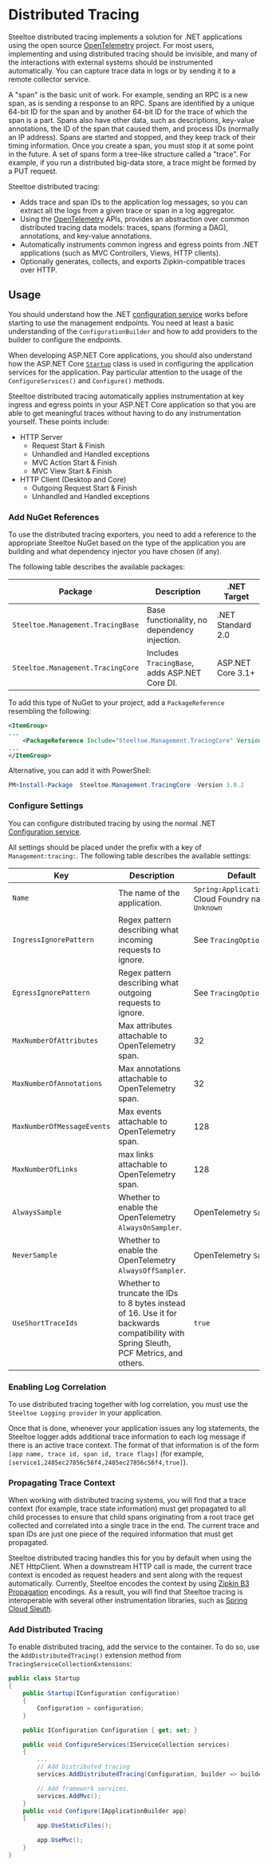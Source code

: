 # Distributed Tracing

Steeltoe distributed tracing implements a solution for .NET applications using the open source [OpenTelemetry](https://opentelemetry.io/) project. For most users, implementing and using distributed tracing should be invisible, and many of the interactions with external systems should be instrumented automatically. You can capture trace data in logs or by sending it to a remote collector service.

A "span" is the basic unit of work. For example, sending an RPC is a new span, as is sending a response to an RPC. Spans are identified by a unique 64-bit ID for the span and by another 64-bit ID for the trace of which the span is a part. Spans also have other data, such as descriptions, key-value annotations, the ID of the span that caused them, and process IDs (normally an IP address). Spans are started and stopped, and they keep track of their timing information. Once you create a span, you must stop it at some point in the future. A set of spans form a tree-like structure called a "trace". For example, if you run a distributed big-data store, a trace might be formed by a PUT request.

Steeltoe distributed tracing:

* Adds trace and span IDs to the application log messages, so you can extract all the logs from a given trace or span in a log aggregator.
* Using the  [OpenTelemetry](https://opentelemetry.io/) APIs, provides an abstraction over common distributed tracing data models: traces, spans (forming a DAG), annotations, and key-value annotations.
* Automatically instruments common ingress and egress points from .NET applications (such as MVC Controllers, Views, HTTP clients).
* Optionally generates, collects, and exports Zipkin-compatible traces over HTTP.

## Usage

You should understand how the .NET [configuration service](https://docs.microsoft.com/aspnet/core/fundamentals/configuration) works before starting to use the management endpoints. You need at least a basic understanding of the `ConfigurationBuilder` and how to add providers to the builder to configure the endpoints.

When developing ASP.NET Core applications, you should also understand how the ASP.NET Core [`Startup`](https://docs.microsoft.com/aspnet/core/fundamentals/startup) class is used in configuring the application services for the application. Pay particular attention to the usage of the `ConfigureServices()` and `Configure()` methods.

Steeltoe distributed tracing automatically applies instrumentation at key ingress and egress points in your ASP.NET Core application so that you are able to get meaningful traces without having to do any instrumentation yourself. These points include:

* HTTP Server
  * Request Start & Finish
  * Unhandled and Handled exceptions
  * MVC Action Start & Finish
  * MVC View Start & Finish
* HTTP Client (Desktop and Core)
  * Outgoing Request Start & Finish
  * Unhandled and Handled exceptions

### Add NuGet References

To use the distributed tracing exporters, you need to add a reference to the appropriate Steeltoe NuGet based on the type of the application you are building and what dependency injector you have chosen (if any).

The following table describes the available packages:

| Package | Description | .NET Target |
| --- | --- | --- |
| `Steeltoe.Management.TracingBase` | Base functionality, no dependency injection. | .NET Standard 2.0 |
| `Steeltoe.Management.TracingCore` | Includes `TracingBase`, adds ASP.NET Core DI. | ASP.NET Core 3.1+ |

To add this type of NuGet to your project, add a `PackageReference` resembling the following:

```xml
<ItemGroup>
...
    <PackageReference Include="Steeltoe.Management.TracingCore" Version="3.0.2"/>
...
</ItemGroup>
```

Alternative, you can add it with PowerShell:

```powershell
PM>Install-Package  Steeltoe.Management.TracingCore -Version 3.0.2
```

### Configure Settings

You can configure distributed tracing by using the normal .NET [Configuration service](https://docs.microsoft.com/aspnet/core/fundamentals/configuration).

All settings should be placed under the prefix with a key of `Management:tracing:`.
The following table describes the available settings:

| Key | Description | Default |
| --- | --- | --- |
| `Name` | The name of the application. | `Spring:Application:Name`, Cloud Foundry name, or `Unknown` |
| `IngressIgnorePattern` |Regex pattern describing what incoming requests to ignore. | See `TracingOptions` |
| `EgressIgnorePattern` |Regex pattern describing what outgoing requests to ignore. | See `TracingOptions` |
| `MaxNumberOfAttributes` |Max attributes attachable to OpenTelemetry span. | 32 |
| `MaxNumberOfAnnotations` |Max annotations attachable to OpenTelemetry span. | 32 |
| `MaxNumberOfMessageEvents` |Max events attachable to OpenTelemetry span. | 128 |
| `MaxNumberOfLinks` |max links attachable to OpenTelemetry span. | 128 |
| `AlwaysSample` | Whether to enable the OpenTelemetry `AlwaysOnSampler`. | OpenTelemetry `Sampler` |
| `NeverSample` | Whether to enable the OpenTelemetry `AlwaysOffSampler`. | OpenTelemetry `Sampler` |
| `UseShortTraceIds` | Whether to truncate the IDs to 8 bytes instead of 16. Use it for backwards compatibility with Spring Sleuth, PCF Metrics, and others. | `true` |

### Enabling Log Correlation

To use distributed tracing together with log correlation, you must use the `Steeltoe Logging provider` in your application.

<!-- TODO Update links Follow these [instructions](https://steeltoe.io/docs/steeltoe-logging/#1-0-dynamic-logging-provider) for how to enable the provider in your application. -->

Once that is done, whenever your application issues any log statements, the Steeltoe logger adds additional trace information to each log message if there is an active trace context. The format of that information is of the form `[app name, trace id, span id, trace flags]` (for example, `[service1,2485ec27856c56f4,2485ec27856c56f4,true]`).

### Propagating Trace Context

When working with distributed tracing systems, you will find that a trace context (for example, trace state information) must get propagated to all child processes to ensure that child spans originating from a root trace get collected and correlated into a single trace in the end. The current trace and span IDs are just one piece of the required information that must get propagated.

Steeltoe distributed tracing handles this for you by default when using the .NET HttpClient. When a downstream HTTP call is made, the current trace context is encoded as request headers and sent along with the request automatically. Currently, Steeltoe encodes the context by using [Zipkin B3 Propagation](https://github.com/openzipkin/b3-propagation) encodings. As a result, you will find that Steeltoe tracing is interoperable with several other instrumentation libraries, such as [Spring Cloud Sleuth](https://cloud.spring.io/spring-cloud-sleuth/2.0.x/single/spring-cloud-sleuth.html).

### Add Distributed Tracing

To enable distributed tracing, add the service to the container. To do so, use the `AddDistributedTracing()` extension method from `TracingServiceCollectionExtensions`:

```csharp
public class Startup
{
    public Startup(IConfiguration configuration)
    {
        Configuration = configuration;
    }

    public IConfiguration Configuration { get; set; }

    public void ConfigureServices(IServiceCollection services)
    {
        ...
        // Add Distributed tracing
        services.AddDistributedTracing(Configuration, builder => builder.UseZipkinWithTraceOptions(services));

        // Add framework services.
        services.AddMvc();
    }
    public void Configure(IApplicationBuilder app)
    {
        app.UseStaticFiles();

        app.UseMvc();
    }
}
```
